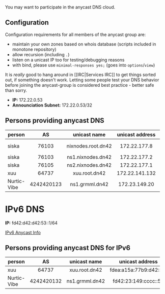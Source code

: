 You may want to participate in the anycast DNS cloud.

## Configuration

Configuration requirements for all members of the anycast group are:
 * maintain your own zones based on whois database (scripts included in monotone repository)
 * allow recursion (including `.`)
 * listen on a unicast IP too for testing/debugging reasons
 * with bind, please use ```minimal-responses yes;``` (goes into ```options```/```view```)

It is _really_ good to hang around in [[IRC|Services IRC]] to get things sorted out, if something doesn't work. Letting some people test your DNS behavior before joining the anycast-group is considered best practice - better safe than sorry.

 * **IP:** 172.22.0.53
 * **Announciation Subnet:** 172.22.0.53/32

## Persons providing anycast DNS

| **person**     | **AS** | **unicast name**   | **unicast address** | **comments**       |
|----------------|:------:|:------------------:|:-------------------:|--------------------|
| siska          | 76103  | nixnodes.root.dn42 | 172.22.177.8        | authoritative only |
| siska          | 76103  | ns1.nixnodes.dn42  | 172.22.177.2        | caching            |
| siska          | 76105  | ns2.nixnodes.dn42  | 172.22.177.1        | caching            |
| xuu         | 64737     | xuu.root.dn42      | 172.22.141.132      |
| Nurtic-Vibe | 4242420123 | ns1.grmml.dn42    | 172.23.149.20       | 

# IPv6 DNS

**IP:** fd42:d42:d42:53::1/64

[IPv6 Anycast Info](https://dn42.net/IPv6-Anycast)

## Persons providing anycast DNS for IPv6


| **person**     | **AS** | **unicast name**   | **unicast address**     | **comments**    |
|----------------|:------:|:------------------:|:-----------------------:|-----------------|
| xuu            | 64737  | xuu.root.dn42      | fdea:a15a:77b9:d42::53  |             
| Nurtic-Vibe    | 4242420132 | ns1.grmml.dn42 | fd42:23:149:cccc::53    |             
